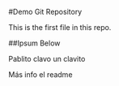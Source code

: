 #Demo Git Repository

This is the first file in this repo.

##Ipsum Below

Pablito clavo un clavito

Más info el readme